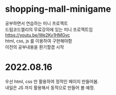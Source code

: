 # shopping-mall-minigame
공부하면서 연습하는 미니 프로젝트  
드림코드엘리의 무료강의에 있는 미니 프로젝트임  
https://youtu.be/We2Kv1HMGvc  
html, css, js 를 이용하여 구현해야함  
이전의 공부내용을 환기할겸 시작

# 2022.08.16
우선 html, css 만 활용하여 정적인 페이지 만들어봄.  
내일은 JS 까지 활용해서 동적으로 만들어 볼 예정.
